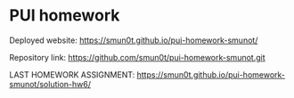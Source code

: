 # PUI homework

Deployed website: https://smun0t.github.io/pui-homework-smunot/

Repository link: https://github.com/smun0t/pui-homework-smunot.git

LAST HOMEWORK ASSIGNMENT: https://smun0t.github.io/pui-homework-smunot/solution-hw6/
